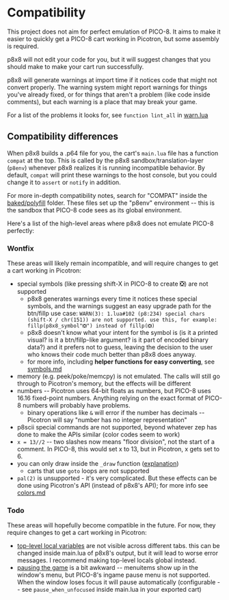 # Compatibility

This project does not aim for perfect emulation of PICO-8. It aims to make it easier to quickly get a PICO-8 cart working in Picotron, but some assembly is required.

p8x8 will not edit your code for you, but it will suggest changes that you should make
to make your cart run successfully.

p8x8 will generate warnings at import time if it notices code that might not convert properly. The warning system might report warnings for things you've already fixed, or for things that aren't a problem (like code inside comments), but each warning is a place that may break your game.

For a list of the problems it looks for, see `function lint_all` in [warn.lua](https://github.com/pancelor/p8x8/blob/main/src/warn.lua#L74-L89)

## Compatibility differences

When p8x8 builds a .p64 file for you, the cart's `main.lua` file has a function `compat` at the top. This is called by the p8x8 sandbox/translation-layer (`p8env`) whenever p8x8 realizes it is running incompatible behavior. By default, `compat` will print these warnings to the host console, but you could change it to `assert` or `notify` in addition.

For more in-depth compatibility notes, search for "COMPAT" inside the [baked/polyfill](https://github.com/pancelor/p8x8/tree/main/baked/polyfill) folder. These files set up the "p8env" environment -- this is the sandbox that PICO-8 code sees as its global environment.

Here's a list of the high-level areas where p8x8 does not emulate PICO-8 perfectly:

### Wontfix

These areas will likely remain incompatible, and will require changes to get a cart working in Picotron:

- special symbols (like pressing shift-X in PICO-8 to create ❎) are not supported
	- p8x8 generates warnings every time it notices these special symbols, and the warnings suggest an easy upgrade path for the btn/fillp use case: `WARN(3): 1.lua#102 (p8:234) special chars (shift-X / chr(151)) are not supported. use this, for example: fillp(p8x8_symbol"❎") instead of fillp(❎)`
	- p8x8 doesn't know what your intent for the symbol is (is it a printed visual? is it a btn/fillp-like argument? is it part of encoded binary data?) and it prefers not to guess, leaving the decision to the user who knows their code much better than p8x8 does anyway.
	- for more info, including **helper functions for easy converting**, see [symbols.md](./symbols.md)
- memory (e.g. peek/poke/memcpy) is not emulated. The calls will still go through to Picotron's memory, but the effects will be different
- numbers -- Picotron uses 64-bit floats as numbers, but PICO-8 uses 16.16 fixed-point numbers. Anything relying on the exact format of PICO-8 numbers will probably have problems.
	- binary operations like `&` will error if the number has decimals -- Picotron will say "number has no integer representation"
- p8scii special commands are not supported, beyond whatever zep has done to make the APIs similar (color codes seem to work)
- `x = 13//2` -- two slashes now means "floor division", not the start of a comment. In PICO-8, this would set x to 13, but in Picotron, x gets set to 6.
- you can only draw inside the `_draw` function ([explanation](https://github.com/pancelor/p8x8/issues/9#issuecomment-2029468833))
	- carts that use `goto` loops are not supported
- `pal(2)` is unsupported - it's very complicated. But these effects can be done using Picotron's API (instead of p8x8's API); for more info see [colors.md](./colors.md)

### Todo

These areas will hopefully become compatible in the future. For now, they require changes to get a cart working in Picotron:

- [top-level local variables](https://github.com/pancelor/p8x8/issues/2) are not visible across different tabs. this can be changed inside main.lua of p8x8's output, but it will lead to worse error messages. I recommend making top-level locals global instead.
- [pausing the game](https://github.com/pancelor/p8x8/issues/7) is a bit awkward -- menuitems show up in the window's menu, but PICO-8's ingame pause menu is not supported. When the window loses focus it will pause automatically (configurable -- see `pause_when_unfocused` inside main.lua in your exported cart)
